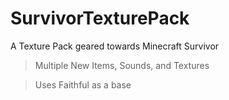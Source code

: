 # SurvivorTexturePack
A Texture Pack geared towards Minecraft Survivor

> Multiple New Items, Sounds, and Textures

> Uses Faithful as a base
